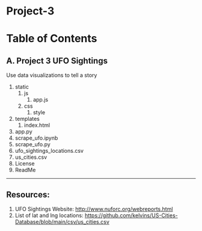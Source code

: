 # Project-3

# Table of Contents

## A. Project 3 UFO Sightings
Use data visualizations to tell a story

1. static
    1. js
       1. app.js
    2. css
       1. style 
2. templates
    1. index.html
3. app.py
4. scrape_ufo.ipynb
5. scrape_ufo.py
6. ufo_sightings_locations.csv
7. us_cities.csv
8. License
9. ReadMe

-----------

## Resources:
1. UFO Sightings Website: http://www.nuforc.org/webreports.html
2. List of lat and lng locations: https://github.com/kelvins/US-Cities-Database/blob/main/csv/us_cities.csv

